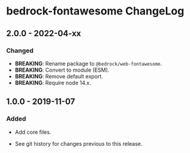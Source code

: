 # bedrock-fontawesome ChangeLog

## 2.0.0 - 2022-04-xx

### Changed
- **BREAKING**: Rename package to `@bedrock/web-fontawesome`.
- **BREAKING**: Convert to module (ESM).
- **BREAKING**: Remove default export.
- **BREAKING**: Require node 14.x.

## 1.0.0 - 2019-11-07

### Added
- Add core files.

- See git history for changes previous to this release.
